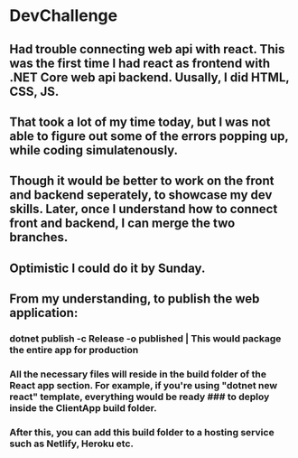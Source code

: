 # DevChallenge

## Had trouble connecting web api with react. This was the first time I had react as frontend with .NET Core web api backend. Uusally, I did HTML, CSS, JS. 

## That took a lot of my time today, but I was not able to figure out some of the errors popping up, while coding simulatenously. 

## Though it would be better to work on the front and backend seperately, to showcase my dev skills. Later, once I understand how to connect front and backend, I can merge the two branches.

## Optimistic I could do it by Sunday.

## From my understanding, to publish the web application:
### dotnet publish -c Release -o published  | This would package the entire app for production
### All the necessary files will reside in the build folder of the React app section. For example, if you're using "dotnet new react" template, everything would be ready ### to deploy inside the ClientApp build folder. 

### After this, you can add this build folder to a hosting service such as Netlify, Heroku etc.
